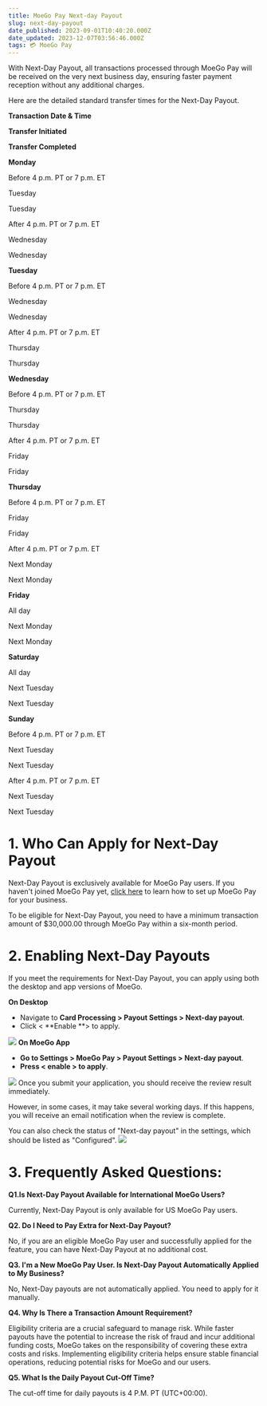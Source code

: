 ```yaml
---
title: MoeGo Pay Next-day Payout
slug: next-day-payout
date_published: 2023-09-01T10:40:20.000Z
date_updated: 2023-12-07T03:56:46.000Z
tags: 💳 MoeGo Pay
---
```


With Next-Day Payout, all transactions processed through MoeGo Pay will be received on the very next business day, ensuring faster payment reception without any additional charges.

Here are the detailed standard transfer times for the Next-Day Payout.

**Transaction Date & Time**

**Transfer Initiated**

**Transfer Completed**

**Monday**

Before 4 p.m. PT or 7 p.m. ET

Tuesday

Tuesday 

After 4 p.m. PT or 7 p.m. ET

Wednesday

Wednesday

**Tuesday**

Before 4 p.m. PT or 7 p.m. ET

Wednesday

Wednesday

After 4 p.m. PT or 7 p.m. ET

Thursday

Thursday

**Wednesday**

Before 4 p.m. PT or 7 p.m. ET

Thursday

Thursday

After 4 p.m. PT or 7 p.m. ET

Friday

Friday

**Thursday**

Before 4 p.m. PT or 7 p.m. ET

Friday

Friday

After 4 p.m. PT or 7 p.m. ET

Next Monday

Next Monday

**Friday**

All day

Next Monday

Next Monday

**Saturday**

All day

Next Tuesday

Next Tuesday

**Sunday**

Before 4 p.m. PT or 7 p.m. ET

Next Tuesday

Next Tuesday

After 4 p.m. PT or 7 p.m. ET

Next Tuesday

Next Tuesday

# **1. Who Can Apply for Next-Day Payout**

Next-Day Payout is exclusively available for MoeGo Pay users. If you haven't joined MoeGo Pay yet, [click here](__GHOST_URL__/set-up-moego-pay/) to learn how to set up MoeGo Pay for your business.

To be eligible for Next-Day Payout, you need to have a minimum transaction amount of $30,000.00 through MoeGo Pay within a six-month period.

# **2. Enabling Next-Day Payouts**

If you meet the requirements for Next-Day Payout, you can apply using both the desktop and app versions of MoeGo.

**On Desktop**

- Navigate to **Card Processing > Payout Settings > Next-day payout**.
- Click < **Enable **> to apply.

![](__GHOST_URL__/content/images/2023/09/image-3.png)
**On MoeGo App**

- **Go to Settings > MoeGo Pay > Payout Settings > Next-day payout**.
- **Press < enable > to apply**.

![](__GHOST_URL__/content/images/2023/09/image.png)
Once you submit your application, you should receive the review result immediately.

However, in some cases, it may take several working days. If this happens, you will receive an email notification when the review is complete. 

You can also check the status of "Next-day payout" in the settings, which should be listed as "Configured".
![](__GHOST_URL__/content/images/2023/09/image-1.png)
# **3. Frequently Asked Questions:**

**Q1.Is Next-Day Payout Available for International MoeGo Users?**

Currently, Next-Day Payout is only available for US MoeGo Pay users.

**Q2. Do I Need to Pay Extra for Next-Day Payout?**

No, if you are an eligible MoeGo Pay user and successfully applied for the feature, you can have Next-Day Payout at no additional cost.

**Q3. I'm a New MoeGo Pay User. Is Next-Day Payout Automatically Applied to My Business?**

No, Next-Day payouts are not automatically applied. You need to apply for it manually.

**Q4. Why Is There a Transaction Amount Requirement?**

Eligibility criteria are a crucial safeguard to manage risk. While faster payouts have the potential to increase the risk of fraud and incur additional funding costs, MoeGo takes on the responsibility of covering these extra costs and risks. Implementing eligibility criteria helps ensure stable financial operations, reducing potential risks for MoeGo and our users.

**Q5. What Is the Daily Payout Cut-Off Time?**

The cut-off time for daily payouts is 4 P.M. PT (UTC+00:00).
